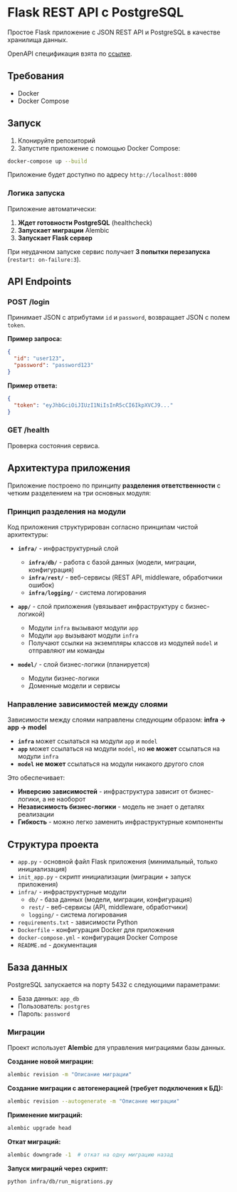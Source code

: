 # Flask REST API с PostgreSQL

Простое Flask приложение с JSON REST API и PostgreSQL в качестве хранилища данных.

OpenAPI спецификация взята по [ссылке](https://github.com/OtusTeam/highload/blob/d952f8bf71cb979f30e1657f37713ddd33b4451d/homework/openapi.json).

## Требования

- Docker
- Docker Compose

## Запуск

1. Клонируйте репозиторий
2. Запустите приложение с помощью Docker Compose:

```bash
docker-compose up --build
```

Приложение будет доступно по адресу `http://localhost:8000`

### Логика запуска

Приложение автоматически:
1. **Ждет готовности PostgreSQL** (healthcheck)
2. **Запускает миграции** Alembic
3. **Запускает Flask сервер**

При неудачном запуске сервис получает **3 попытки перезапуска** (`restart: on-failure:3`).

## API Endpoints

### POST /login
Принимает JSON с атрибутами `id` и `password`, возвращает JSON с полем `token`.

**Пример запроса:**
```json
{
  "id": "user123",
  "password": "password123"
}
```

**Пример ответа:**
```json
{
  "token": "eyJhbGciOiJIUzI1NiIsInR5cCI6IkpXVCJ9..."
}
```

### GET /health
Проверка состояния сервиса.

## Архитектура приложения

Приложение построено по принципу **разделения ответственности** с четким разделением на три основных модуля:

### Принцип разделения на модули

Код приложения структурирован согласно принципам чистой архитектуры:

- **`infra/`** - инфраструктурный слой
  - **`infra/db/`** - работа с базой данных (модели, миграции, конфигурация)
  - **`infra/rest/`** - веб-сервисы (REST API, middleware, обработчики ошибок)
  - **`infra/logging/`** - система логирования

- **`app/`** - слой приложения (увязывает инфраструктуру с бизнес-логикой)
  - Модули `infra` вызывают модули `app`
  - Модули `app` вызывают модули `infra`
  - Получают ссылки на экземпляры классов из модулей `model` и отправляют им команды

- **`model/`** - слой бизнес-логики (планируется)
  - Модули бизнес-логики
  - Доменные модели и сервисы

### Направление зависимостей между слоями

Зависимости между слоями направлены следующим образом: **infra → app → model**

- **`infra`** может ссылаться на модули `app` и `model`
- **`app`** может ссылаться на модули `model`, но **не может** ссылаться на модули `infra`
- **`model`** **не может** ссылаться на модули никакого другого слоя

Это обеспечивает:
- **Инверсию зависимостей** - инфраструктура зависит от бизнес-логики, а не наоборот
- **Независимость бизнес-логики** - модель не знает о деталях реализации
- **Гибкость** - можно легко заменить инфраструктурные компоненты

## Структура проекта

- `app.py` - основной файл Flask приложения (минимальный, только инициализация)
- `init_app.py` - скрипт инициализации (миграции + запуск приложения)
- `infra/` - инфраструктурные модули
  - `db/` - база данных (модели, миграции, конфигурация)
  - `rest/` - веб-сервисы (API, middleware, обработчики)
  - `logging/` - система логирования
- `requirements.txt` - зависимости Python
- `Dockerfile` - конфигурация Docker для приложения
- `docker-compose.yml` - конфигурация Docker Compose
- `README.md` - документация

## База данных

PostgreSQL запускается на порту 5432 с следующими параметрами:
- База данных: `app_db`
- Пользователь: `postgres`
- Пароль: `password`

### Миграции

Проект использует **Alembic** для управления миграциями базы данных.

**Создание новой миграции:**
```bash
alembic revision -m "Описание миграции"
```

**Создание миграции с автогенерацией (требует подключения к БД):**
```bash
alembic revision --autogenerate -m "Описание миграции"
```

**Применение миграций:**
```bash
alembic upgrade head
```

**Откат миграций:**
```bash
alembic downgrade -1  # откат на одну миграцию назад
```

**Запуск миграций через скрипт:**
```bash
python infra/db/run_migrations.py
``` 